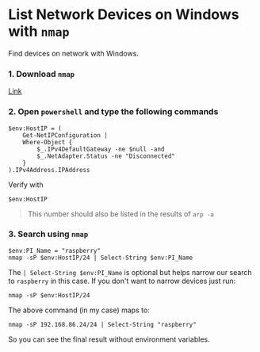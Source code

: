 # List Network Devices on Windows with `nmap`
Find devices on network with Windows.

### 1. Download `nmap`

[Link](https://nmap.org/download.html)



### 2. Open `powershell` and type the following commands

```
$env:HostIP = (
    Get-NetIPConfiguration |
    Where-Object {
        $_.IPv4DefaultGateway -ne $null -and
        $_.NetAdapter.Status -ne "Disconnected"
    }
).IPv4Address.IPAddress
```

Verify with 
```
$env:HostIP
```

> This number should also be listed in the results of `arp -a`


### 3. Search using `nmap`

```
$env:PI_Name = "raspberry"
nmap -sP $env:HostIP/24 | Select-String $env:PI_Name
```

The `| Select-String $env:PI_Name` is optional but helps narrow our search to `raspberry` in this case. If you don't want to narrow devices just run:

```
nmap -sP $env:HostIP/24
```

The above command (in my case) maps to:
```
nmap -sP 192.168.86.24/24 | Select-String "raspberry"
```
So you can see the final result without environment variables.
